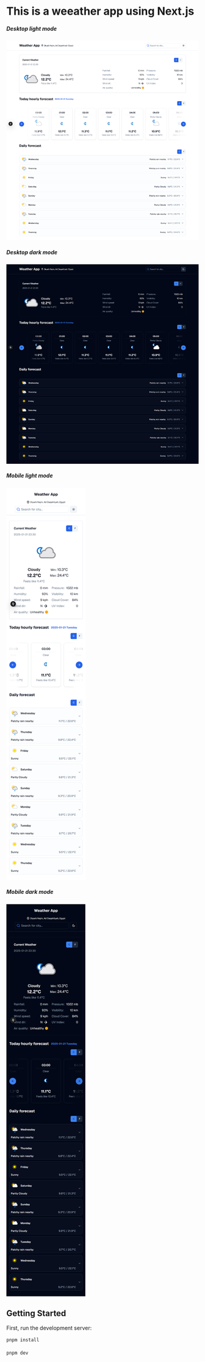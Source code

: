 # This is a weeather app using Next.js

##### Desktop light mode

![desktop light mode image](./public/desktop-light.png)

##### Desktop dark mode

![desktop light mode image](./public/desktop-dark.png)

##### Mobile light mode

![mobile light mode image](./public/mobile-light.png)

##### Mobile dark mode

![mobile dark mode image](./public/mobile-dark.png)

## Getting Started

First, run the development server:

```bash
pnpm install

pnpm dev
```
